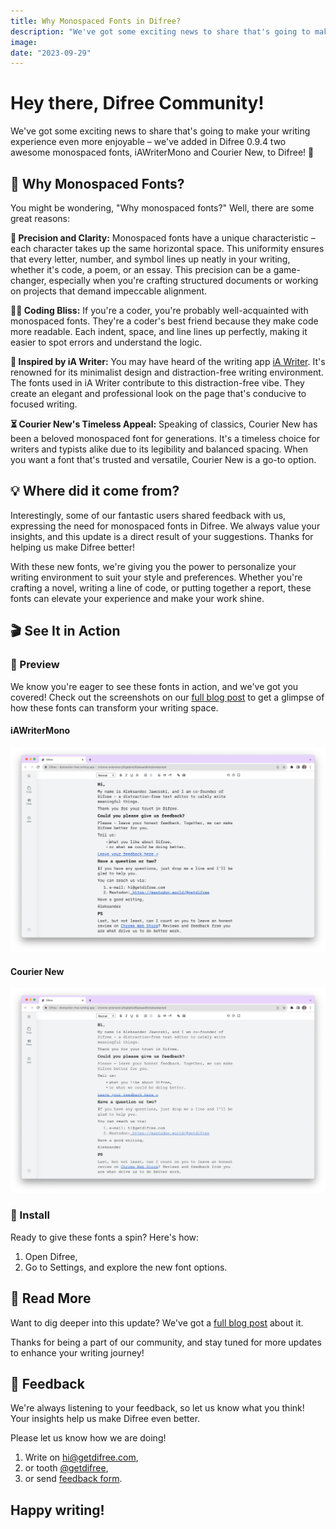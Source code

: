 ```yaml
---
title: Why Monospaced Fonts in Difree?
description: "We've got some exciting news to share that's going to make your writing experience even more enjoyable – we've added in Difree 0.9.4 two awesome monospaced fonts, iAWriterMono and Courier New, to Difree! 🚀"
image:
date: "2023-09-29"
---
```


# Hey there, Difree Community!

We've got some exciting news to share that's going to make your writing experience even more enjoyable – we've added in Difree 0.9.4 two awesome monospaced fonts, iAWriterMono and Courier New, to Difree! 🚀

## 🤔 Why Monospaced Fonts?

You might be wondering, "Why monospaced fonts?" Well, there are some great reasons:

**🔪 Precision and Clarity:** Monospaced fonts have a unique characteristic – each character takes up the same horizontal space. This uniformity ensures that every letter, number, and symbol lines up neatly in your writing, whether it's code, a poem, or an essay. This precision can be a game-changer, especially when you're crafting structured documents or working on projects that demand impeccable alignment.

**🧑‍💻 Coding Bliss:** If you're a coder, you're probably well-acquainted with monospaced fonts. They're a coder's best friend because they make code more readable. Each indent, space, and line lines up perfectly, making it easier to spot errors and understand the logic.

**🤩 Inspired by iA Writer:** You may have heard of the writing app [iA Writer](https://ia.net/writer). It's renowned for its minimalist design and distraction-free writing environment. The fonts used in iA Writer contribute to this distraction-free vibe. They create an elegant and professional look on the page that's conducive to focused writing.

**⏳ Courier New's Timeless Appeal:** Speaking of classics, Courier New has been a beloved monospaced font for generations. It's a timeless choice for writers and typists alike due to its legibility and balanced spacing. When you want a font that's trusted and versatile, Courier New is a go-to option.

## 💡 Where did it come from?

Interestingly, some of our fantastic users shared feedback with us, expressing the need for monospaced fonts in Difree. We always value your insights, and this update is a direct result of your suggestions. Thanks for helping us make Difree better!

With these new fonts, we're giving you the power to personalize your writing environment to suit your style and preferences. Whether you're crafting a novel, writing a line of code, or putting together a report, these fonts can elevate your experience and make your work shine.

## 🎬 See It in Action

### 🔎 Preview

We know you're eager to see these fonts in action, and we've got you covered! Check out the screenshots on our [full blog post](https://blog.getdifree.com/2023-09-27/) to get a glimpse of how these fonts can transform your writing space.

#### iAWriterMono
![Difree: monospaced font iAWriterMono](./image3.png)
#### Courier New
![Difree: monospaced font Courier New](./image4.png)

### 🚀 Install
Ready to give these fonts a spin? Here's how:

1. Open Difree, 
2. Go to Settings, and explore the new font options.

## 📝 Read More

Want to dig deeper into this update? We've got a [full blog post](https://blog.getdifree.com/2023-09-27/) about it.

Thanks for being a part of our community, and stay tuned for more updates to enhance your writing journey!

## 📣 Feedback

We're always listening to your feedback, so let us know what you think! Your insights help us make Difree even better.

Please let us know how we are doing! 
1. Write on [hi@getdifree.com](mailto:hi@getdifree.com), 
2. or tooth [@getdifree](https://mastodon.world/@getdifree),
3. or send [feedback form](https://i.getdifree.com/feedback).

## Happy writing!


